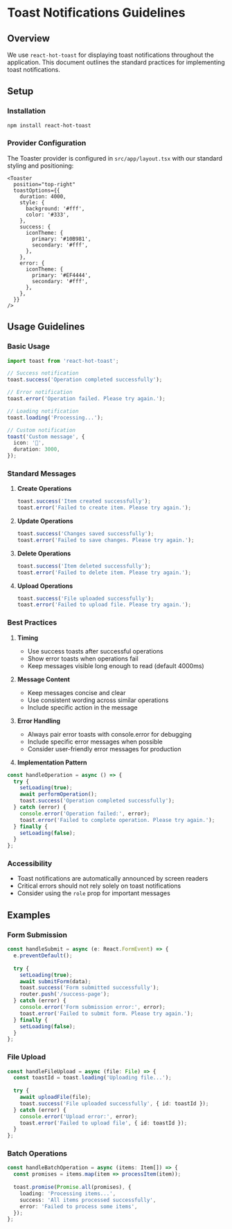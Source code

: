 # Toast Notifications Guidelines

## Overview
We use `react-hot-toast` for displaying toast notifications throughout the application. This document outlines the standard practices for implementing toast notifications.

## Setup

### Installation
```bash
npm install react-hot-toast
```

### Provider Configuration
The Toaster provider is configured in `src/app/layout.tsx` with our standard styling and positioning:

```tsx
<Toaster 
  position="top-right"
  toastOptions={{
    duration: 4000,
    style: {
      background: '#fff',
      color: '#333',
    },
    success: {
      iconTheme: {
        primary: '#10B981',
        secondary: '#fff',
      },
    },
    error: {
      iconTheme: {
        primary: '#EF4444',
        secondary: '#fff',
      },
    },
  }}
/>
```

## Usage Guidelines

### Basic Usage
```typescript
import toast from 'react-hot-toast';

// Success notification
toast.success('Operation completed successfully');

// Error notification
toast.error('Operation failed. Please try again.');

// Loading notification
toast.loading('Processing...');

// Custom notification
toast('Custom message', {
  icon: '👋',
  duration: 3000,
});
```

### Standard Messages

1. **Create Operations**
   ```typescript
   toast.success('Item created successfully');
   toast.error('Failed to create item. Please try again.');
   ```

2. **Update Operations**
   ```typescript
   toast.success('Changes saved successfully');
   toast.error('Failed to save changes. Please try again.');
   ```

3. **Delete Operations**
   ```typescript
   toast.success('Item deleted successfully');
   toast.error('Failed to delete item. Please try again.');
   ```

4. **Upload Operations**
   ```typescript
   toast.success('File uploaded successfully');
   toast.error('Failed to upload file. Please try again.');
   ```

### Best Practices

1. **Timing**
   - Use success toasts after successful operations
   - Show error toasts when operations fail
   - Keep messages visible long enough to read (default 4000ms)

2. **Message Content**
   - Keep messages concise and clear
   - Use consistent wording across similar operations
   - Include specific action in the message

3. **Error Handling**
   - Always pair error toasts with console.error for debugging
   - Include specific error messages when possible
   - Consider user-friendly error messages for production

4. **Implementation Pattern**
```typescript
const handleOperation = async () => {
  try {
    setLoading(true);
    await performOperation();
    toast.success('Operation completed successfully');
  } catch (error) {
    console.error('Operation failed:', error);
    toast.error('Failed to complete operation. Please try again.');
  } finally {
    setLoading(false);
  }
};
```

### Accessibility
- Toast notifications are automatically announced by screen readers
- Critical errors should not rely solely on toast notifications
- Consider using the `role` prop for important messages

## Examples

### Form Submission
```typescript
const handleSubmit = async (e: React.FormEvent) => {
  e.preventDefault();
  
  try {
    setLoading(true);
    await submitForm(data);
    toast.success('Form submitted successfully');
    router.push('/success-page');
  } catch (error) {
    console.error('Form submission error:', error);
    toast.error('Failed to submit form. Please try again.');
  } finally {
    setLoading(false);
  }
};
```

### File Upload
```typescript
const handleFileUpload = async (file: File) => {
  const toastId = toast.loading('Uploading file...');
  
  try {
    await uploadFile(file);
    toast.success('File uploaded successfully', { id: toastId });
  } catch (error) {
    console.error('Upload error:', error);
    toast.error('Failed to upload file', { id: toastId });
  }
};
```

### Batch Operations
```typescript
const handleBatchOperation = async (items: Item[]) => {
  const promises = items.map(item => processItem(item));
  
  toast.promise(Promise.all(promises), {
    loading: 'Processing items...',
    success: 'All items processed successfully',
    error: 'Failed to process some items',
  });
};
```
